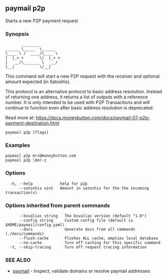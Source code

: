 ## paymail p2p

Starts a new P2P payment request

### Synopsis

```
       ________         
______ \_____  \______  
\____ \ /  ____/\____ \ 
|  |_> >       \|  |_> >
|   __/\_______ \   __/ 
|__|           \/__|
```

This command will start a new P2P request with the receiver and optional amount expected (in Satoshis).

This protocol is an alternative protocol to basic address resolution. 
Instead of returning one address, it returns a list of outputs with a reference number. 
It is only intended to be used with P2P Transactions and will continue to function even 
after basic address resolution is deprecated.

Read more at: https://docs.moneybutton.com/docs/paymail-07-p2p-payment-destination.html

```
paymail p2p [flags]
```

### Examples

```
paymail p2p mrz@moneybutton.com
paymail p2p \$mr-z
```

### Options

```
  -h, --help            help for p2p
      --satoshis uint   Amount in satoshis for the the incoming transaction(s)
```

### Options inherited from parent commands

```
      --bsvalias string   The bsvalias version (default "1.0")
      --config string     Custom config file (default is $HOME/paymail/config.yaml)
      --docs              Generate docs from all commands (./docs/commands)
      --flush-cache       Flushes ALL cache, empties local database
      --no-cache          Turn off caching for this specific command
  -t, --skip-tracing      Turn off request tracing information
```

### SEE ALSO

* [paymail](paymail.md)	 - Inspect, validate domains or resolve paymail addresses

